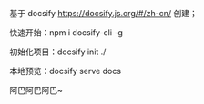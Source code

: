 
基于 docsify https://docsify.js.org/#/zh-cn/ 创建；

快速开始：npm i docsify-cli -g

初始化项目：docsify init ./

本地预览：docsify serve docs

阿巴阿巴阿巴~